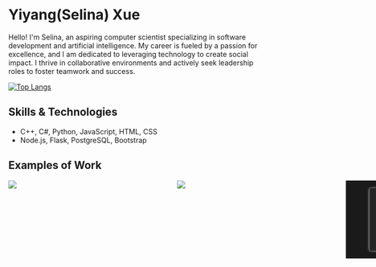 # Yiyang(Selina) Xue

Hello! I'm Selina, an aspiring computer scientist specializing in software development and artificial intelligence. My career is fueled by a passion for excellence, and I am dedicated to leveraging technology to create social impact. I thrive in collaborative environments and actively seek leadership roles to foster teamwork and success.

[![Top Langs](https://github-readme-stats.vercel.app/api/top-langs/?username=selinaXyy&layout=donut)](https://github.com/selinaXyy/github-readme-stats)

## Skills & Technologies
* C++, C#, Python, JavaScript, HTML, CSS
* Node.js, Flask, PostgreSQL, Bootstrap

## Examples of Work
<div style="width: 100vw; display: flex; justify-content: space-between;">
  <img src="https://github.com/selinaXyy/selinaXyy/blob/main/tgp.gif" style="width: 30%;" >
  <img src="https://github.com/selinaXyy/selinaXyy/blob/main/pomodoro-pulse.gif" style="width: 30%;" >
  <img src="https://github.com/selinaXyy/selinaXyy/blob/main/cocktail.gif" style="width: 30%;" >
</div>
